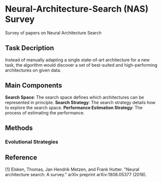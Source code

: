 # Neural-Architecture-Search (NAS) Survey
Survey of papers on Neural Architecture Search

## Task Decription
Instead of manually adapting a single state-of-art architecture for a new task, the algorithm would discover a set of best-suited and high-performing architectures on given data.

## Main Components
**Search Space**: The search space defines which architectures can be represented in principle.
**Search Strategy**: The search strategy details how to explore the search space.
**Performance Estimation Strategy**: The process of estimating the performance.

## Methods
### Evolutional Strategies

## Reference
[1] Elsken, Thomas, Jan Hendrik Metzen, and Frank Hutter. "Neural architecture search: A survey." arXiv preprint arXiv:1808.05377 (2018).
